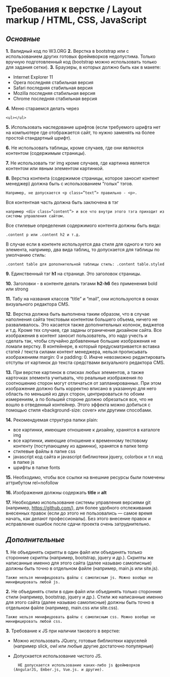 # Требования к верстке / Layout markup / HTML, CSS, JavaScript
## _Основные_
**1.** Валидный код по W3.ORG
**2.** Верстка в bootstrap или с использованием других готовых фреймворков недопустима. Только вручную
подготовленный код (bootstrap можно использовать только для задания сетки).
**3.**  Браузеры, в которых должно быть как в макете:
- Internet Explorer 11
- Opera последняя стабильная версия
- Safari последняя стабильная версия
- Mozilla последняя стабильная версия
- Chrome последняя стабильная версия

**4.**  Меню стараемся делать через

    <ul></ul>
    
**5.** Использовать наследование шрифтов (если требуемого шрифта нет на компьютере где отображается сайт, то нужно заменять на более простой стандартный шрифт).

**6.** Не использовать таблицы, кроме случаев, где они являются контентом (содержимым страницы).

**7.** Не использовать тэг img кроме случаев, где картинка является контентом или явным элементом картинкой.

**8.** Верстка контента (содержимое страницы, которое заносит контент менеджер) должна быть с использованием “голых” тэгов.

    Например, не допускается <p class=”text”> правильно - <p>.
    
Вся контентная часть должна быть заключена в тэг

    например <div class=”content”> и все что внутри этого тэга приходит из системы управления сайтом. 
 Все стилевые определения содержимого контента должны быть вида:
 
    .content p или .content h2 и т.д.
В случае если в контенте используется два стиля для одного и того же элемента, например, два вида таблиц,
то допускается для таблицы по умолчанию стиль:

    .content table для дополнительной таблицы стиль: .content table.styled
**9.** Единственный тэг **h1** на странице. Это заголовок страницы.

**10.** Заголовки - в контенте делать тэгами **h2-h6** без применения bold или strong

**11.** Табу на названия классов “title” и “mail”, они используются в окнах визуального редактора CMS.

**12**. Верстка должна быть выполнена таким образом, что в случае наполнения сайта текстовым контентом
большего объема, ничего не разваливалось. Это касается также дополнительных колонок, виджетов и т.д.
Кроме тех случаев, где заданы ограничения дизайном сайта. Все изображения в контент заносит
пользователь, это надо учесть и сделать так, чтобы случайно добавленные большие изображения не ломали
верстку. В контейнере, в который предусматривается вставка статей / текста силами контент менеджера,
нельзя прописывать изображениям margin: 0 и padding: 0. Иначе невозможно редактировать отступы от
картинок до текста средствами визуального редактора CMS.

**13.** При верстке картинок в списках любых элементов, а также карточках элемента учитывать, что реальные
изображения по соотношению сторон могут отличаться от запланированных. При этом изображение должно
быть корректно вписано в указанную для него область по меньшей из двух сторон, центрироваться по обоим
измерениям, а по большей стороне должно обрезаться все, что не вошло в отведенный контейнер. Этого
эффекта можно добиться с помощью стиля «background-size: cover» или другими способами.

**14.** Рекомендуемая структура папки plain:
 - все картинки, имеющие отношение к дизайну, хранятся в каталоге img
 - все картинки, имеющие отношение к временному тестовому контенту (поступающему из админки),
хранятся в папке temp
 - стилевые файлы в папке css
 - javascript код сайта и javascript библиотеки jquery, colorbox и т.п код в папке js
 - шрифты в папке fonts
 
**15.** Необходимо, чтобы все ссылки на внешние ресурсы были помечены аттрибутом rel=nofollow

**16.** Изображения должны содержать **title** и **alt**

**17.** Необходимо использование системы управления версиями git (например, https://github.com/), для более удобного отслеживания внесенных правок (если до этого не пользовались — самое время начать, как делают профессионалы). Без этого внесение правок и исправление ошибок после сдачи проекта очень затруднительно.

## _Дополнительные_
**1.** Не объединять скрипты в один файл или объединять только сторонние скрипты (например, bootstrap, jquery и др.). Скрипты же написанные именно для этого сайта (далее называю самописные) должны быть точно в отдельном файле (например, main.js или site.js).

    Также нельзя минифицровать файлы с самописным js. Можно вообще не минифицировать любой js.

**2.** Не объединять стили в один файл или объединять только сторонние стили (например, bootstrap, jquery и др.). Стили же написанные именно для этого сайта (далее называю самописные) должны быть точно в отдельном файле (например, main.css или site.css).

    Также нельзя минифицровать файлы с самописным css. Можно вообще не минифицировать любой css.

**3.** Требование к JS при наличии такового в верстке: 
- Можно использовать JQuery, готовые библиотеки каруселей (например slick, owl или любые другие достаточно популярные)
- Допускается использование чистого JS.

        НЕ допускается использование каких-либо js фреймворков (AngularJS, Ember.js, Vue.js. и другие).
